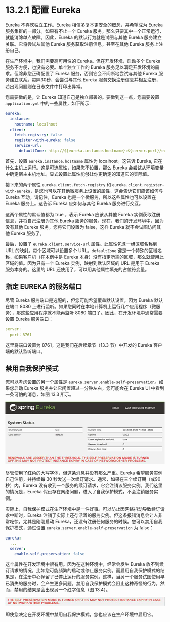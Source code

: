 # 13.2.1 配置 Eureka

Eureka 不喜欢独立工作。Eureka 相信多复本更安全的概念，并希望成为 Eureka 服务集群的一部分。如果有不止一个 Eureka 服务，那么只要其中一个正常运行，就能消除单点故障。因此，Eureka 的默认行为就是试图与其他 Eureka 服务建立关联。它将尝试从其他 Eureka 服务获取注册信息，甚至在其他 Eureka 服务上注册自己。

在生产环境中，我们需要高可用性的 Eureka。但在开发环境，启动多个 Eureka 服务不方便，也没有必要。单个独立工作的 Eureka 服务足以满足开发环境的需求。但除非您正确配置了 Eureka 服务，否则它会不间断地尝试与其他 Eureka 服务建立联系。每隔30秒，会尝试与其他 Eureka 服务交换注册信息并相互注册，若出现问题则在日志文件中打印出异常。

您需要做的是，让 Eureka 知道自己是独立部署的。要做到这一点，您需要设置 `application.yml` 中的一些属性，如下所示:

```yml
eureka:
  instance:
    hostname: localhost
  client:
    fetch-registry: false
    register-with-eureka: false
    service-url:
      defaultZone: http://${eureka.instance.hostname}:${server.port}/eureka
```

首先，设置 `eureka.instance.hostname` 属性为 localhost。这告诉 Eureka, 它在什么主机上运行。这是可选属性，如果您不设置，那么 Eureka 会尝试从环境变量中确定宿主主机地址。显式设置此属性能够让你更确定的知道它的实际值。

接下来的两个属性 `eureka.client.fetch-registry` 和 `eureka.client.register-with-eureka`，是您也可以在其他微服务上设置的属性，这会告诉它们应该如何与 Eureka 互动。请记住，Eureka 也是一个微服务，所以这些属性也可以设置在 Eureka 服务上。这告诉 Eureka 应如何与其他 Eureka 服务进行交互。

这两个属性的默认值都为 true ，表示 Eureka 应该从其他 Eureka 实例获取注册信息，并将自己注册为其他 Eureka 服务的服务。现在，我们的开发环境中，因为没有其他 Eureka 服务，您将它们设置为 false，这样 Eureka 就不会试图访问其他 Eureka 服务了。

最后，设置了 `eureka.client.service-url` 属性。此属性包含一组区域名称到 URL 的映射。每个区域可以设置多个 URL。`defaultZone` 键是一个特殊的区域名称，如果客户机（在本例中是 Eureka 本身）没有指定所需的区域，那么就使用此区域的值。因为只有一个 Eureka 实例，映射到默认区域的 URL 是用于 Eureka 服务本身的。这里的 URL 还使用了，可以用其他属性填充的占位符变量。

## 指定 EUREKA 的服务端口

尽管 Eureka 服务端口是选配的，但您可能希望覆盖默认设置。因为 Eureka 默认在端口 8080 上进行监听。如果您同时在本地计算机上运行几个应用程序（微服务），那这些应用程序就不能再监听 8080 端口了。因此，在开发环境中通常需要设置 Eureka 服务端口：

```yml
server：
  port：8761
```

这里将端口设置为 8761，这是我们在后续章节（13.3 节）中开发的 Eureka 客户端的默认监听端口。


## 禁用自我保护模式

您可以考虑设置的另一个属性是 `eureka.server.enable-self-preservation`。如果您启动 Eureka 服务并让它闲置超过一分钟左右，您可能会在 Eureka UI 中看到一条可怕的消息，如图 13.3 所示。

![&#x56FE; 13.3 &#x5F53;&#x5904;&#x4E8E;&#x81EA;&#x6211;&#x4FDD;&#x62A4;&#x6A21;&#x5F0F;&#x65F6;&#xFF0C;Eureka &#x5728;&#x5176;&#x4EEA;&#x8868;&#x9762;&#x677F;&#x4E2D;&#x663E;&#x793A;&#x6B64;&#x6D88;&#x606F;&#x3002;](../../.gitbook/assets/13.3.png)

尽管使用了红色的大写字体，但这条消息并没有那么严重。Eureka 希望服务实例自己注册，并持续每 30 秒发送一次续订请求。通常，如果在三个续订期（或90秒）内，Eureka 没有收到一个服务的续订请求，它会注销该服务实例。我们这里的情况是，Eureka 假设存在网络问题，进入了自我保护模式，不会注销服务实例。

实际上，自我保护模式在生产环境中是一件好事。可以防止因网络抖动导致续订请求中断时，Eureka 注销了实际上还存活着的服务实例。但这条报错消息会让人非常吃惊，尤其是刚刚启动 Eureka，还没有注册任何服务的时候。您可以禁用自我保护模式，通过设置 `eureka.server.enable-self-preservation` 为 false：

```yml
eureka:
  ...
  server:
    enable-self-preservation: false
```

这个属性在开发环境中很有用。因为在这种环境中，经常会发生 Eureka 收不到续订请求的情况，比如您可能频繁的启动或停止服务实例。而启用自我保护模式的结果是，在注册中心保留了已停止运行的服务实例。这样，当另一个服务试图使用早已消失的服务时，会产生更多问题。禁用自我保护模式会阻止这种奇怪的行为，然而，禁用的结果是会出现另一个红字信息（图 13.4）。

![&#x56FE; 13.4 &#x5F53;&#x81EA;&#x6211;&#x4FDD;&#x62A4;&#x6A21;&#x5F0F;&#x88AB;&#x7981;&#x7528;&#x65F6;&#xFF0C;&#x5C06;&#x6536;&#x5230;&#x4E0D;&#x540C;&#x7684;&#x6D88;&#x606F;&#x63D0;&#x9192;&#x8BA9;&#x60A8;&#x77E5;&#x9053;&#x81EA;&#x6211;&#x4FDD;&#x62A4;&#x6A21;&#x5F0F;&#x88AB;&#x7981;&#x7528;&#x4E86;&#x3002;](../../.gitbook/assets/13.4.png)

即使您决定在开发环境中禁用自我保护模式，您也应该在生产环境中启用它。








